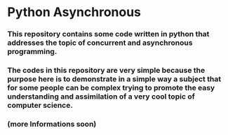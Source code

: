 # **Python Asynchronous**

### This repository contains some code written in python that addresses the topic of concurrent and asynchronous programming.

### The codes in this repository are very simple because the purpose here is to demonstrate in a simple way a subject that for some people can be complex trying to promote the easy understanding and assimilation of a very cool topic of computer science.

### (more Informations soon)